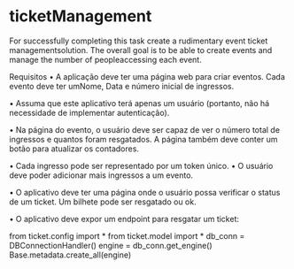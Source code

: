 # ticketManagement
For successfully completing this task create a rudimentary event ticket managementsolution. The overall goal is to be able to create events and manage the number of peopleaccessing each event.



Requisitos
• A aplicação deve ter uma página web para criar eventos. Cada evento deve ter umNome, Data e número inicial de ingressos.

• Assuma que este aplicativo terá apenas um usuário (portanto, não há necessidade de implementar autenticação).

• Na página do evento, o usuário deve ser capaz de ver o número total de ingressos e quantos foram resgatados. A página também deve conter um botão para atualizar os contadores.

• Cada ingresso pode ser representado por um token único. • O usuário deve poder adicionar mais ingressos a um evento.

• O aplicativo deve ter uma página onde o usuário possa verificar o status de um ticket. Um bilhete pode ser resgatado ou ok.

• O aplicativo deve expor um endpoint para resgatar um ticket:





from ticket.config import *
from ticket.model import *
db_conn = DBConnectionHandler()
engine = db_conn.get_engine()
Base.metadata.create_all(engine)